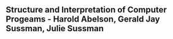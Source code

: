 ## Structure and Interpretation of Computer Progeams - Harold Abelson, Gerald Jay Sussman, Julie Sussman